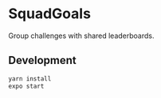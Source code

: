 # SquadGoals

Group challenges with shared leaderboards.

## Development

```bash
yarn install
expo start
```
